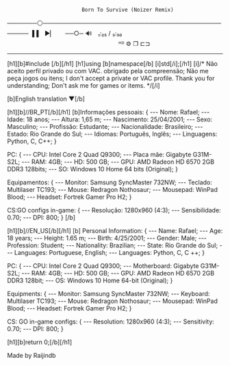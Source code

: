     ⠀⠀⠀⠀⠀⠀⠀⠀⠀⠀⠀⠀⠀⠀⠀⠀⠀⠀⠀⠀Born To Survive (Noizer Remix)
───────⚪───────────────────────────────────────────────
  ▐▐ ⠀►▏ ⠀⠀──○─ 🔊 ⠀₁:₂₅ / ₃:₅₀ ⠀⠀ ⠀⠀⠀⠀⠀⠀⠀⠀⠀⠀⠀⠀⠀⠀⠀⠀⠀⠀⠀⠀⠀⠀⠀⠀⠀   ᴴᴰ ⚙ ❐ ⊏⊐
________________________________________________________________________

[h1][b]#include <iostream>[/b][/h1]
[h1]using [b]namespace[/b] [i]std[/i];[/h1]
[i]/* Não aceito perfil privado ou com VAC. obrigado pela compreensão;
Não me peça jogos ou itens;
I don't accept a private or VAC profile. Thank you for understanding;
Don't ask me for games or items. */[/i]

[b]English translation ▼[/b]

[h1][b]//BR_PT[/b][/h1]
[b]Informações pessoais:
{
--- Nome: Rafael;
--- Idade: 18 anos;
--- Altura: 1,65 m;
--- Nascimento: 25/04/2001;
--- Sexo: Masculino;
--- Profissão: Estudante;
--- Nacionalidade: Brasileiro;
--- Estado: Rio Grande do Sul;
--- Idiomas: Português, Inglês;
--- Linguagens: Python, C, C++;
}

PC:
{
--- CPU: Intel Core 2 Quad Q9300;
--- Placa mãe: Gigabyte G31M-S2L;
--- RAM: 4GB;
--- HD: 500 GB;
--- GPU:  AMD Radeon HD 6570 2GB DDR3 128bits;
--- SO:  Windows 10 Home 64 bits (Original);
}

Equipamentos:
{
--- Monitor: Samsung SyncMaster 732NW;
--- Teclado: Multilaser TC193;
--- Mouse: Redragon Nothosaur;
--- Mousepad: WinPad Blood;
--- Headset: Fortrek Gamer Pro H2;
}

CS:GO configs in-game:
{
--- Resolução: 1280x960 (4:3);
--- Sensibilidade: 0.70;
--- DPI: 800;
}
[/b]

[h1][b]//EN_US[/b][/h1]
[b] Personal Information:
{
--- Name: Rafael;
--- Age: 18 years;
--- Height: 1.65 m;
--- Birth: 4/25/2001;
--- Gender: Male;
--- Profession: Student;
--- Nationality: Brazilian;
--- State: Rio Grande do Sul;
--- Languages: Portuguese, English;
--- Languages: Python, C, C ++;
}

PC:
{
--- CPU: Intel Core 2 Quad Q9300;
--- Motherboard: Gigabyte G31M-S2L;
--- RAM: 4GB;
--- HD: 500 GB;
--- GPU: AMD Radeon HD 6570 2GB DDR3 128bit;
--- OS: Windows 10 Home 64-bit (Original);
}

Equipments:
{
--- Monitor: Samsung SyncMaster 732NW;
--- Keyboard: Multilaser TC193;
--- Mouse: Redragon Nothosaur;
--- Mousepad: WinPad Blood;
--- Headset: Fortrek Gamer Pro H2;
}

CS: GO in-game configs:
{
--- Resolution: 1280x960 (4:3);
--- Sensitivity: 0.70;
--- DPI: 800;
}

[h1][b]return 0;[/b][/h1]

Made by Raijindb
